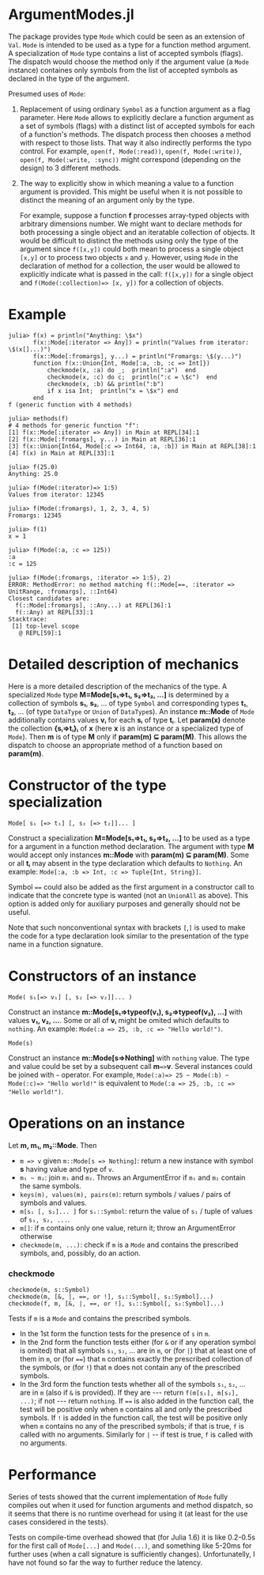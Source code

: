 # ArgumentModes.jl

The package provides type `Mode` which could be seen as an extension of `Val`.
`Mode` is intended to be used as a type for a function method argument. A 
specialization of `Mode` type contains a list of accepted symbols (flags). The 
dispatch would choose the method only if the argument value (a `Mode` instance) 
containes only symbols from the list of accepted symbols as declared in the type
of the argument.

Presumed uses of `Mode`:
1) Replacement of using ordinary `Symbol` as a function argument as a flag 
   parameter. Here `Mode` allows to explicitly declare a function argument as a 
   set of symbols (flags) with a distinct list of accepted symbols for each of 
   a function's methods. The dispatch process then chooses a method with 
   respect to those lists. That way it also indirectly performs the typo 
   control. For example, `open(f, Mode(:read))`, `open(f, Mode(:write))`, 
   `open(f, Mode(:write, :sync))` might correspond (depending on the design)
   to 3 different methods.

2) The way to explicitly show in which meaning a value to a function argument 
   is provided. This might be useful when it is not possible to distinct the 
   meaning of an argument only by the type. 

   For example, suppose a function **f** processes array-typed objects with 
   arbitrary dimensions number. We might want to declare methods for both 
   processing a single object and an iteratable collection of objects. It 
   would be difficult to distinct the methods using only the type of the 
   argument since `f([x,y])` could both mean to process a single object `[x,y]` 
   or to process two objects `x` and `y`. However, using `Mode` in the 
   declaration of method for a collection, the user would be allowed to 
   explicitly indicate what is passed in the call: `f([x,y])` for a single 
   object and `f(Mode(:collection)=> [x, y])` for a collection of objects.
   
# Example

```julia-repl
julia> f(x) = println("Anything: \$x")
       f(x::Mode[:iterator => Any]) = println("Values from iterator: \$(x[]...)")
       f(x::Mode[:fromargs], y...) = println("Fromargs: \$(y...)")
       function f(x::Union{Int, Mode[:a, :b, :c => Int]})
           checkmode(x, :a) do _;  println(":a")  end
           checkmode(x, :c) do c;  println(":c = \$c")  end
           checkmode(x, :b) && println(":b")
           if x isa Int;  println("x = \$x") end
       end
f (generic function with 4 methods)

julia> methods(f)
# 4 methods for generic function "f":
[1] f(x::Mode[:iterator => Any]) in Main at REPL[34]:1
[2] f(x::Mode[:fromargs], y...) in Main at REPL[36]:1
[3] f(x::Union{Int64, Mode[:c => Int64, :a, :b]) in Main at REPL[38]:1
[4] f(x) in Main at REPL[33]:1

julia> f(25.0)
Anything: 25.0

julia> f(Mode(:iterator)=> 1:5)
Values from iterator: 12345

julia> f(Mode(:fromargs), 1, 2, 3, 4, 5)
Fromargs: 12345

julia> f(1)
x = 1

julia> f(Mode(:a, :c => 125))
:a
:c = 125

julia> f(Mode(:fromargs, :iterator => 1:5), 2)
ERROR: MethodError: no method matching f(::Mode[==, :iterator => UnitRange, :fromargs], ::Int64)
Closest candidates are:
  f(::Mode[:fromargs], ::Any...) at REPL[36]:1
  f(::Any) at REPL[33]:1
Stacktrace:
 [1] top-level scope
   @ REPL[59]:1

```
# Detailed description of mechanics

Here is a more detailed description of the mechanics of the type. A specialized 
`Mode` type **M=Mode[s₁⇒t₁, s₂⇒t₂, ...]** is determined by a collection of
symbols **s₁**, **s₂**, ...  of type `Symbol` and corresponding types **t₁**, 
**t₂**, ... (of type `DataType` or `Union` of `DataType`s). An instance 
**m::Mode** of `Mode` additionally contains values **vᵢ** for each **sᵢ** of 
type **tᵢ**. Let **param(x)** denote the collection **{sᵢ=>tᵢ}ᵢ** of **x** 
(here **x** is an instance or a specialized type of `Mode`). Then **m** is of 
type **M** only if **param(m) ⊆ param(M)**. This allows the dispatch to choose 
an appropriate method of a function based on **param(m)**.

# Constructor of the type specialization

    Mode[ s₁ [=> t₁] [, s₂ [=> t₂]]... ]

Construct a specialization **M=Mode[s₁⇒t₁, s₂⇒t₂, ...]** to be used as a
type for a argument in a function method declaration. The argument with type 
**M** would accept only instances **m::Mode** with **param(m) ⊆ param(M)**. 
Some or all **tᵢ** may absent in the type declaration which defaults to 
`Nothing`. An example: `Mode[:a, :b => Int, :c => Tuple{Int, String}]`.

Symbol `==` could also be added as the first argument in a constructor call to 
indicate that the concrete type is wanted (not an `UnionAll` as above). This
option is added only for auxiliary purposes and generally should not be useful.

Note that such nonconventional syntax with brackets `[`,`]` is used to make the 
code for a type declaration look similar to the presentation of the type name 
in a function signature.

# Constructors of an instance

    Mode( s₁[=> v₁] [, s₂ [=> v₂]]... )

Construct an instance **m::Mode[s₁⇒typeof(v₁), s₂⇒typeof(v₂), ...]** with
values **v₁, v₂, ...**. Some or all of **vᵢ** might be omited which defaults to 
`nothing`. An example: `Mode(:a => 25, :b, :c => "Hello world!")`.

    Mode(s)

Construct an instance **m::Mode[s⇒Nothing]** with `nothing` value. The
type and value could be set by a subsequent call **m**`=>`**v**. Several 
instances could be joined with `~` operator. For example, 
`Mode(:a)=> 25 ~ Mode(:b) ~ Mode(:c)=> "Hello world!"` is equivalent to 
`Mode(:a => 25, :b, :c => "Hello world!")`.

# Operations on an instance
Let **m, m₁, m₂::Mode**. Then
- `m => v` given `m::Mode[s => Nothing]`: return a new instance with symbol
  **s** having value and type of `v`. 
- `m₁ ~ m₂`: join `m₁` and `m₂`. Throws an ArgumentError if `m₁` and `m₂` 
  contain the same symbols.
- `keys(m), values(m), pairs(m)`: return symbols / values / pairs of symbols 
  and values.
- `m[s₁ [, s₂]... ]` for `sᵢ::Symbol`: return the value of `s₁` / tuple of 
  values of `s₁, s₂, ...`.
- `m[]`: if `m` contains only one value, return it; throw an ArgumentError 
  otherwise
- `checkmode(m, ...)`: check if `m` is a `Mode` and contains the prescribed  
  symbols, and, possibly, do an action.
  
### checkmode

    checkmode(m, s::Symbol)
    checkmode(m, [&, |, ==, or !], s₁::Symbol[, s₂:Symbol]...)
    checkmode(f, m, [&, |, ==, or !], s₁::Symbol[, s₂:Symbol]...)

Tests if `m` is a `Mode` and contains the prescribed symbols.

- In the 1st form the function tests for the presence of `s` in `m`. 
- In the 2nd form the function tests either (for `&` or if any operation symbol 
  is omited) that all symbols `s₁`, `s₂`, ... are in `m`, or (for `|`) that at 
  least one of them in `m`, or (for `==`) that `m` contains exactly the 
  prescribed collection of the symbols, or (for `!`) that `m` does not contain 
  any of the prescribed symbols. 
- In the 3rd form the function tests whether all of the symbols `s₁`, `s₂`, ... 
  are in `m` (also if `&` is provided). If they are --- return `f(m[s₁], m[s₂], 
  ...)`; if not --- return `nothing`. If `==` is also added in the function 
  call, the test will be positive only when `m` contains all and only the 
  prescribed symbols. If `!` is added in the function call, the test will be 
  positive only when `m` contains no any of the prescribed symbols; if that is 
  true, `f` is called with no arguments. Similarly for `|` -- if test is true,
  `f` is called with no arguments.

# Performance

Series of tests showed that the current implementation of `Mode` fully compiles
out when it used for function arguments and method dispatch, so it seems that
there is no runtime overhead for using it (at least for the use cases 
considered in the tests). 

Tests on compile-time overhead showed that (for Julia 1.6) it is like 0.2-0.5s 
for the first call of `Mode[...]` and `Mode(...)`, and something like
5-20ms for further uses (when a call signature is sufficiently changes). 
Unfortunatelly, I have not found so far the way to further reduce the latency.
